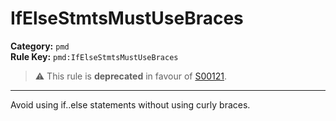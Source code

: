 # IfElseStmtsMustUseBraces
**Category:** `pmd`<br/>
**Rule Key:** `pmd:IfElseStmtsMustUseBraces`<br/>
> :warning: This rule is **deprecated** in favour of [S00121](https://rules.sonarsource.com/java/RSPEC-00121).

-----

<p>
  Avoid using if..else statements without using curly braces.
</p>
